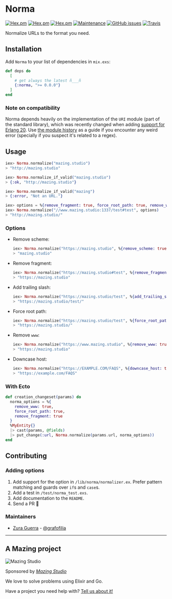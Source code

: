 # Norma

[![Hex.pm](https://img.shields.io/hexpm/v/norma.svg?style=flat-square)]()
[![Hex.pm](https://img.shields.io/hexpm/l/norma.svg?style=flat-square)]()
[![Hex.pm](https://img.shields.io/hexpm/dt/norma.svg?style=flat-square)]()
[![Maintenance](https://img.shields.io/maintenance/yes/2020.svg?style=flat-square)]()
[![GitHub issues](https://img.shields.io/github/issues/zuraguerra/dumballah.svg?style=flat-square)](https://github.com/mazingstudio/norma/issues)
[![Travis](https://img.shields.io/travis/mazingstudio/norma.svg)]()

Normalize URLs to the format you need.

## Installation

Add `Norma` to your list of dependencies in `mix.exs`:

```elixir
def deps do
  [
    # get always the latest ñ___ñ
    {:norma, ">= 0.0.0"}
  ]
end
```

### Note on compatibility

Norma depends heavily on the implementation of the `URI` module (part of the standard library), which was recently changed when adding [support for Erlang 20](https://github.com/elixir-lang/elixir/issues/5851). Use [the module history](https://github.com/elixir-lang/elixir/commits/master/lib/elixir/lib/uri.ex) as a guide if you encounter any weird error (specially if you suspect it's related to a regex).

## Usage

```elixir
iex> Norma.normalize("mazing.studio")
> "http://mazing.studio"

iex> Norma.normalize_if_valid("mazing.studio")
> {:ok, "http://mazing.studio"}

iex> Norma.normalize_if_valid("mazing")
> {:error, "Not an URL."}

iex> options = %{remove_fragment: true, force_root_path: true, remove_www: true}
iex> Norma.normalize("//www.mazing.studio:1337/test#test", options)
> "http://mazing.studio/"
```

### Options

- Remove scheme:
  ```elixir
  iex> Norma.normalize("https://mazing.studio", %{remove_scheme: true})
  > "mazing.studio"
  ```

- Remove fragment:
  ```elixir
  iex> Norma.normalize("https://mazing.studio#test", %{remove_fragment: true})
  > "https://mazing.studio"
  ```

- Add trailing slash:
  ```elixir
  iex> Norma.normalize("https://mazing.studio/test", %{add_trailing_slash: true})
  > "https://mazing.studio/test/"
  ```

- Force root path:
  ```elixir
  iex> Norma.normalize("https://mazing.studio/test", %{force_root_path: true})
  > "https://mazing.studio/"
  ```

- Remove `www`:
  ```elixir
  iex> Norma.normalize("https://www.mazing.studio", %{remove_www: true})
  > "https://mazing.studio"

- Downcase host:
  ```elixir
  iex> Norma.normalize("https://EXAMPLE.COM/FAQS", %{downcase_host: true})
  > "https://example.com/FAQS"
  ```

### With Ecto

```elixir
def creation_changeset(params) do
  norma_options = %{
    remove_www: true,
    force_root_path: true,
    remove_fragment: true
  }
  %MyEntity{}
  |> cast(params, @fields)
  |> put_change(:url, Norma.normalize(params.url, norma_options))
end
```

## Contributing

### Adding options

1. Add support for the option in `/lib/norma/normalizer.ex`. Prefer pattern matching and guards over `if`s and `case`s.
2. Add a test in `/test/norma_test.exs`.
2. Add documentation to the `README`.
3. Send a PR 🎉

### Maintainers

- [Zura Guerra](https://github.com/ZuraGuerra) - [@grafofilia](https://twitter.com/grafofilia)

---

## A Mazing project

![Mazing Studio](https://avatars3.githubusercontent.com/u/19610766?v=4&s=200)

Sponsored by [_Mazing Studio_](https://mazing.studio)

We love to solve problems using Elixir and Go.

Have a project you need help with? [Tell us about it!](https://mazing.studio/#section-form)
